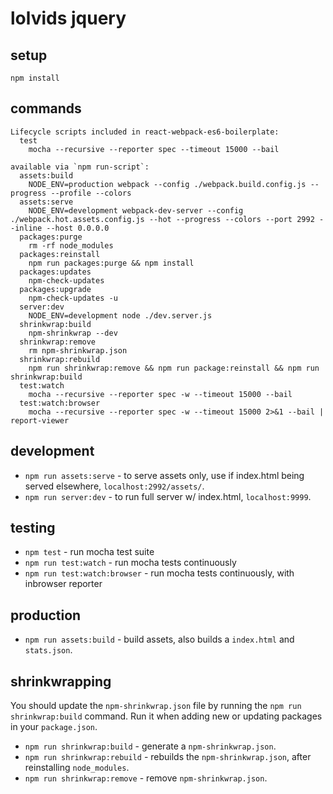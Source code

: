 # lolvids jquery

## setup

```
npm install
```

## commands

```
Lifecycle scripts included in react-webpack-es6-boilerplate:
  test
    mocha --recursive --reporter spec --timeout 15000 --bail

available via `npm run-script`:
  assets:build
    NODE_ENV=production webpack --config ./webpack.build.config.js --progress --profile --colors
  assets:serve
    NODE_ENV=development webpack-dev-server --config ./webpack.hot.assets.config.js --hot --progress --colors --port 2992 --inline --host 0.0.0.0
  packages:purge
    rm -rf node_modules
  packages:reinstall
    npm run packages:purge && npm install
  packages:updates
    npm-check-updates
  packages:upgrade
    npm-check-updates -u
  server:dev
    NODE_ENV=development node ./dev.server.js
  shrinkwrap:build
    npm-shrinkwrap --dev
  shrinkwrap:remove
    rm npm-shrinkwrap.json
  shrinkwrap:rebuild
    npm run shrinkwrap:remove && npm run package:reinstall && npm run shrinkwrap:build
  test:watch
    mocha --recursive --reporter spec -w --timeout 15000 --bail
  test:watch:browser
    mocha --recursive --reporter spec -w --timeout 15000 2>&1 --bail | report-viewer
```

## development

- `npm run assets:serve` - to serve assets only, use if index.html being served elsewhere, `localhost:2992/assets/`.
- `npm run server:dev` - to run full server w/ index.html, `localhost:9999`.

## testing

- `npm test` - run mocha test suite
- `npm run test:watch` - run mocha tests continuously
- `npm run test:watch:browser` - run mocha tests continuously, with inbrowser reporter

## production

- `npm run assets:build` - build assets, also builds a `index.html` and `stats.json`.

## shrinkwrapping

You should update the `npm-shrinkwrap.json` file by running the `npm run shrinkwrap:build` command. Run it when adding new or updating packages in your `package.json`.

- `npm run shrinkwrap:build` - generate a `npm-shrinkwrap.json`.
- `npm run shrinkwrap:rebuild` - rebuilds the `npm-shrinkwrap.json`, after reinstalling `node_modules`.
- `npm run shrinkwrap:remove` - remove `npm-shrinkwrap.json`.
